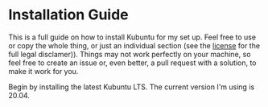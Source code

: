 # Installation Guide

This is a full guide on how to install Kubuntu for my set up. Feel free to use or copy the whole thing, or just an individual section (see the [license](./license) for the full legal disclamer)). Things may not work perfectly on your machine, so feel free to create an issue or, even better, a pull request with a solution, to make it work for you.

Begin by installing the latest Kubuntu LTS. The current version I'm using is 20.04.
